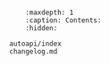 ```{include} ../README.md
```

```{toctree}
    :maxdepth: 1
    :caption: Contents:
    :hidden:

autoapi/index
changelog.md
```